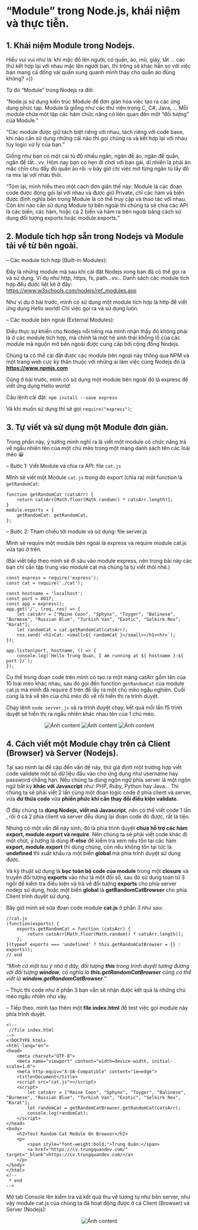 # “Module” trong Node.js, khái niệm và thực tiễn.
## 1. Khái niệm Module trong Nodejs.

Hiểu vui vui như là: khi mặc đồ lên người, có quần, áo, mũ, giày, tất … các thứ kết hợp lại với nhau mặc lên người bạn, thì trông sẽ khác hẳn so với việc bạn mang cả đống vải quấn xung quanh mình thay cho quần áo đúng không? =))

Từ đó “Module” trong Nodejs ra đời:

“Node.js sử dụng kiến trúc Module để đơn giản hóa việc tạo ra các ứng dụng phức tạp. Module là giống như các thư viện trong C, C#, Java, … Mỗi module chứa một tập các hàm chức năng có liên quan đến một “đối tượng” của Module.”

“Các module được giữ tách biệt riêng với nhau, tách riêng với code base, khi nào cần sử dụng những cái nào thì gọi chúng ra và kết hợp lại với nhau tùy logic xử lý của bạn.”

Giống như bạn có một cái tủ đồ nhiều ngăn, ngăn để áo, ngăn để quần, ngăn để tất…vv. Hôm nay bạn có hẹn đi chơi với bạn gái, dĩ nhiên là phải ăn mặc chỉn chu đầy đủ quần áo rồi :v bây giờ chỉ việc mở từng ngăn tủ lấy đồ ra mix lại với nhau thôi.

“Tóm lại, mình hiểu theo một cách đơn giản thế này: Module là các đoạn code được đóng gói lại với nhau và được giữ Private, chỉ các hàm và biến được định nghĩa bên trong Module là có thể truy cập và thao tác với nhau. Còn khi nào cần sử dụng Module từ bên ngoài thì chúng ta sẽ chìa các API là các biến, các hàm, hoặc cả 2 biến và hàm ra bên ngoài bằng cách sử dụng đối tượng exports hoặc module.exports.“


## 2. Module tích hợp sẵn trong Nodejs và Module tải về từ bên ngoài.
– Các module tích hợp (Built-in Modules):

Đây là những module mà sau khi cài đặt Nodejs xong bạn đã có thể gọi ra và sử dụng. Ví dụ như http, https, fs, path…vv…
Danh sách các module tích hợp đều được liệt kê ở đây: https://www.w3schools.com/nodejs/ref_modules.asp

Như ví dụ ở bài trước, mình có sử dụng một module tích hợp là http để viết ứng dụng Hello world! Chỉ việc gọi ra và sử dụng luôn.

– Các module bên ngoài (External Modules):

Điều thực sự khiến cho Nodejs nổi tiếng mà mình nhận thấy đó không phải là ở các module tích hợp, mà chính là một hệ sinh thái khổng lồ của các module mã nguồn mở bên ngoài được cung cấp bởi cộng đồng Nodejs.

Chúng ta có thể cài đặt được các module bên ngoài này thông qua NPM và một trang web cực kỳ thân thuộc với những ai làm việc cùng Nodejs đó là **https://www.npmjs.com**

Cũng ở bài trước, mình có sử dụng một module bên ngoài đó là express để viết ứng dụng Hello world!

Câu lệnh cài đặt: `npm install --save express`

Và khi muốn sử dụng thì sẽ gọi `require("express")`;
## 3. Tự viết và sử dụng một Module đơn giản.

Trong phần này, ý tưởng mình nghĩ ra là viết một module có chức năng trả về ngẫu nhiên tên của một chú mèo trong một mảng danh sách tên các loài mèo 😀

– Bước 1: Viết Module và chìa ra API: file `cat.js`

Mình sẽ viết một Module `cat.js` trong đó export (chìa ra) một function là `getRandomCat`:
```
function getRandomCat (catsArr) {
    return catsArr[Math.floor(Math.random() * catsArr.length)];
}
module.exports = {
    getRandomCat: getRandomCat,
};
```
– Bước 2: Tham chiếu tới module và sử dụng: file server.js

Mình sẽ require một module bên ngoài là express và require module cat.js vừa tạo ở trên.

(Bài viết tiếp theo mình sẽ đi sâu vào module express, nên trong bài này các bạn chỉ cần tập trung vào module cat mà chúng ta tự viết thôi nhé.)
```
const express = require('express');
const cat = require('./cat');

const hostname = 'localhost';
const port = 8017;
const app = express();
app.get('/', (req, res) => {
    let catsArr = ["Maine Coon", "Sphynx", "Toyger", "Balinese", "Burmese", "Russian Blue", "Turkish Van", "Exotic", "Selkirk Rex", "Korat"];
    let randomCat = cat.getRandomCat(catsArr);
    res.send(`<h1>Cat: <small>${ randomCat }</small></h1><hr>`);
});

app.listen(port, hostname, () => {
    console.log(`Hello Trung Quan, I am running at ${ hostname }:${ port }/`);
});
```
Cụ thể trong đoạn code trên mình có tạo ra một mảng catArr gồm tên của 10 loài mèo khác nhau, sau đó gọi đến function `getRandomCat` của module cat.js mà mình đã require ở trên để lấy ra một chú mèo ngẫu nghiên. Cuối cùng là trả về tên của chú mèo đó về rồi hiển thị ra trình duyệt.

Chạy lệnh `node server.js` và ra trình duyệt chạy, kết quả mỗi lần f5 trình duyệt sẽ hiển thị ra ngẫu nhiên khác nhau tên của 1 chú mèo.
<p align="center">
    <img alt="Ảnh content" src="./images/nodejs-module-cat-01-trungquandev.png" />
    <img alt="Ảnh content" src="./images/nodejs-module-cat-02-trungquandev.png" />
    <img alt="Ảnh content" src="./images/nodejs-module-cat-03-trungquandev.png" />
</p>

## 4. Cách viết một Module chạy trên cả Client (Browser) và Server (Nodejs).
Tại sao mình lại đề cập đến vấn đề này, thử giả định một trường hợp viết code validate một số dữ liệu đầu vào cho ứng dụng như username hay password chẳng hạn. Nếu chúng ta dùng ngôn ngữ phía server là một ngôn ngữ bất kỳ **khác với Javascript** như: PHP, Ruby, Python hay Java… Thì chúng ta sẽ phải viết 2 lần cùng một đoạn logic code ở phía client và server, vừa **dư thừa code** vừa **phiền phức khi cần thay đổi điều kiện validate.**

Ở đây chúng ta **dùng Nodejs, viết mã Javascript**, nên có thể viết code 1 lần , rồi ở cả 2 phía client và server đều dùng lại đoạn code đó được, rất là tiện.

Nhưng có một vấn đề nảy sinh, đó là phía trình duyệt **chưa hỗ trợ các hàm export, module.export và require**. Nên chúng ta sẽ phải viết code khác đi một chút, ý tưởng là dùng **if-else** để kiểm tra xem nếu tồn tại các hàm **export, module.export** thì dùng chúng, còn nếu không tồn tại tức là **undefined** thì xuất khẩu ra một biến **global** mà phía trình duyệt sử dụng được.

Và kỹ thuật sử dụng là **bọc toàn bộ code của module** trong một **closure** và truyền đối tượng **exports** vào như là một đối số, sau đó sử dụng toán tử 3 ngôi để kiểm tra điều kiện và trả về đối tượng **exports** cho phía server nodejs sử dụng, hoặc một biến **global** là **getRandomCatBrowser** cho phía Client trình duyệt sử dụng.

Bây giờ mình sẽ sửa đoạn code module **cat.js** ở phần 3 như sau:
```
//cat.js
(function(exports) {
    exports.getRandomCat = function (catsArr) {
        return catsArr[Math.floor(Math.random() * catsArr.length)];
    };
}(typeof exports === 'undefined' ? this.getRandomCatBrowser = {} : exports));
// end
```
_“Mình có một lưu ý nhỏ ở đây, đối tượng **this** trong trình duyệt tương đương với đối tượng **window**, có nghĩa là **this.getRandomCatBrowser** cũng có thể viết là **window.getRandomCatBrowser**.”_

– Thực thi code như ở phần 3 bạn vẫn sẽ nhận được kết quả là những chú mèo ngẫu nhiên như vậy.

– Tiếp theo, mình tạo thêm một **file index.html** để test việc gọi module này phía trình duyệt.
```
<!--
 //file index.html
-->
<!DOCTYPE html>
<html lang="en">
<head>
    <meta charset="UTF-8">
    <meta name="viewport" content="width=device-width, initial-scale=1.0">
    <meta http-equiv="X-UA-Compatible" content="ie=edge">
    <title>Document</title>
    <script src="cat.js"></script>
    <script>
        let catsArr = ["Maine Coon", "Sphynx", "Toyger", "Balinese", "Burmese", "Russian Blue", "Turkish Van", "Exotic", "Selkirk Rex", "Korat"];
        let randomCat = getRandomCatBrowser.getRandomCat(catsArr);
        console.log(randomCat);
    </script>
</head>
<body>
    <h2>Test Random Cat Module On Browser</h2>
    <p>
        <span style="font-weight:bold;">Trung Quân:</span>
        <a href="https://cv.trungquandev.com/" target="_blank">https://cv.trungquandev.com/</a>
    </p>
</body>
</html>
<!--
 * end
-->
```
Mở tab Console lên kiểm tra và kết quả thu về tương tự như bên server, như vậy module cat.js của chúng ta đã hoạt động được ở cả Client (Browser) và Server (Nodejs):

<p align="center">
    <img alt="Ảnh content" src="./images/nodejs-2.jpg" />
</p>
